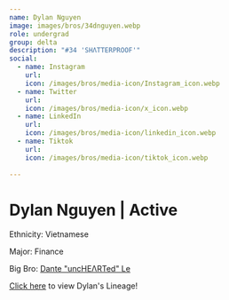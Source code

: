 ```yaml
---
name: Dylan Nguyen
image: images/bros/34dnguyen.webp
role: undergrad
group: delta
description: "#34 'SHΛTTERPROOF'"
social: 
  - name: Instagram
    url: 
    icon: /images/bros/media-icon/Instagram_icon.webp
  - name: Twitter
    url:
    icon: /images/bros/media-icon/x_icon.webp
  - name: LinkedIn
    url: 
    icon: /images/bros/media-icon/linkedin_icon.webp
  - name: Tiktok
    url: 
    icon: /images/bros/media-icon/tiktok_icon.webp
            
---
```



# Dylan Nguyen | Active
Ethnicity: Vietnamese

Major: Finance

Big Bro: [Dante "uncHEΛRTed" Le](26dle)

[Click here](/ujis/) to view Dylan's Lineage!